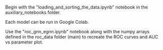 Begin with the "loading_and_sorting_the_data.ipynb" notebook in the auxiliary_notebooks folder.

Each model can be run in Google Colab.

Use the "roc_gnn_egnn.ipynb" notebook along with the numpy arrays defined in the roc_data folder (main) to recreate the ROC curves and AUC vs parameter plot.
